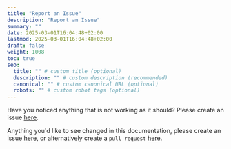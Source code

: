 ```yaml
---
title: "Report an Issue"
description: "Report an Issue"
summary: ""
date: 2025-03-01T16:04:48+02:00
lastmod: 2025-03-01T16:04:48+02:00
draft: false
weight: 1008
toc: true
seo:
  title: "" # custom title (optional)
  description: "" # custom description (recommended)
  canonical: "" # custom canonical URL (optional)
  robots: "" # custom robot tags (optional)
---
```


Have you noticed anything that is not working as it should? Please create an issue [here](https://github.com/firstcoders/mixthat/issues).

Anything you'd like to see changed in this documentation, please create an issue [here](https://github.com/firstcoders/mixthat-docs/issues), or alternatively create a `pull request` [here](https://github.com/firstcoders/mixthat-docs).
